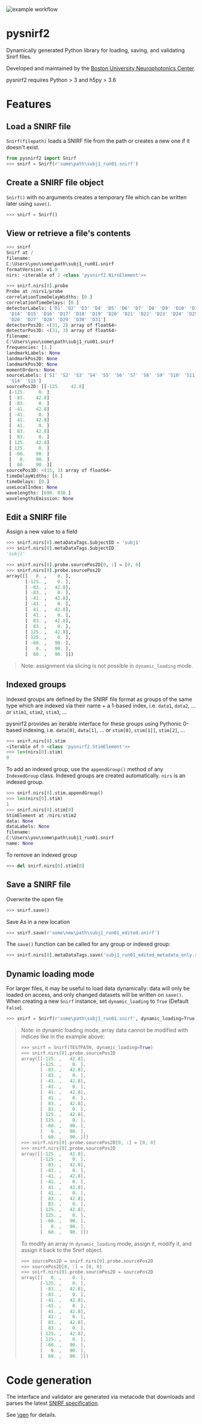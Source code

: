 ![example workflow](https://github.com/sstucker/pysnirf2/actions/workflows/test.yml/badge.svg)

# pysnirf2

Dynamically generated Python library for loading, saving, and validating Snirf files.

Developed and maintained by the [Boston University Neurophotonics Center]().

pysnirf2 requires Python > 3 and h5py > 3.6

# Features

## Load a SNIRF file
`Snirf(filepath)` loads a SNIRF file from the path or creates a new one if it doesn't exist.
```python
from pysnirf2 import Snirf
>>> snirf = Snirf(r'some\path\subj1_run01.snirf')
```
## Create a SNIRF file object
`Snirf()` with no arguments creates a temporary file which can be written later using `save()`.
```python
>>> snirf = Snirf()
```
## View or retrieve a file's contents
```python
>>> snirf
Snirf at /
filename: 
C:\Users\you\some\path\subj1_run01.snirf
formatVersion: v1.0
nirs: <iterable of 2 <class 'pysnirf2.NirsElement'>>
```
```python
>>> snirf.nirs[0].probe
Probe at /nirs1/probe
correlationTimeDelayWidths: [0.]
correlationTimeDelays: [0.]
detectorLabels: ['D1' 'D2' 'D3' 'D4' 'D5' 'D6' 'D7' 'D8' 'D9' 'D10' 'D11' 'D12' 'D13'
 'D14' 'D15' 'D16' 'D17' 'D18' 'D19' 'D20' 'D21' 'D22' 'D23' 'D24' 'D25'
 'D26' 'D27' 'D28' 'D29' 'D30' 'D31']
detectorPos2D: <(31, 2) array of float64>
detectorPos3D: <(31, 3) array of float64>
filename: 
C:\Users\you\some\path\subj1_run01.snirf
frequencies: [1.]
landmarkLabels: None
landmarkPos2D: None
landmarkPos3D: None
momentOrders: None
sourceLabels: ['S1' 'S2' 'S3' 'S4' 'S5' 'S6' 'S7' 'S8' 'S9' 'S10' 'S11' 'S12' 'S13'
 'S14' 'S15']
sourcePos2D: [[-125.    42.8]
 [-125.     0. ]
 [ -83.    42.8]
 [ -83.     0. ]
 [ -41.    42.8]
 [ -41.     0. ]
 [  41.    42.8]
 [  41.     0. ]
 [  83.    42.8]
 [  83.     0. ]
 [ 125.    42.8]
 [ 125.     0. ]
 [ -60.    90. ]
 [   0.    90. ]
 [  60.    90. ]]
sourcePos3D: <(15, 3) array of float64>
timeDelayWidths: [0.]
timeDelays: [0.]
useLocalIndex: None
wavelengths: [690. 830.]
wavelengthsEmission: None
```
## Edit a SNIRF file
Assign a new value to a field
```python
>>> snirf.nirs[0].metaDataTags.SubjectID = 'subj1'
>>> snirf.nirs[0].metaDataTags.SubjectID
'subj1'
```
```python
>>> snirf.nirs[0].probe.sourcePos2D[0, :] = [0, 0]
>>> snirf.nirs[0].probe.sourcePos2D
array([[   0. ,    0. ],
       [-125. ,    0. ],
       [ -83. ,   42.8],
       [ -83. ,    0. ],
       [ -41. ,   42.8],
       [ -41. ,    0. ],
       [  41. ,   42.8],
       [  41. ,    0. ],
       [  83. ,   42.8],
       [  83. ,    0. ],
       [ 125. ,   42.8],
       [ 125. ,    0. ],
       [ -60. ,   90. ],
       [   0. ,   90. ],
       [  60. ,   90. ]])
```
> Note: assignment via slicing is not possible in `dynamic_loading` mode. 
## Indexed groups
Indexed groups are defined by the SNIRF file format as groups of the same type which are indexed via their name + a 1-based index, i.e.  `data1`, `data2`, ... or `stim1`, `stim2`, `stim3`, ...

pysnirf2 provides an iterable interface for these groups using Pythonic 0-based indexing, i.e. `data[0]`, `data[1]`, ... or `stim[0]`, `stim[1]]`, `stim[2]`, ...

```python
>>> snirf.nirs[0].stim
<iterable of 0 <class 'pysnirf2.StimElement'>>
>>> len(nirs[0].stim)
0
```
To add an indexed group, use the `appendGroup()` method of any `IndexedGroup` class. Indexed groups are created automatically. `nirs` is an indexed group.
```python
>>> snirf.nirs[0].stim.appendGroup()
>>> len(nirs[0].stim)
1
>>> snirf.nirs[0].stim[0]
StimElement at /nirs/stim2
data: None
dataLabels: None
filename: 
C:\Users\you\some\path\subj1_run01.snirf
name: None
```
To remove an indexed group
```python
>>> del snirf.nirs[0].stim[0]
```
## Save a SNIRF file
Overwrite the open file
```python
>>> snirf.save()
```
Save As in a new location
```python
>>> snirf.save(r'some\new\path\subj1_run01_edited.snirf')
```
The `save()` function can be called for any group or indexed group:
```python
>>> snirf.nirs[0].metaDataTags.save('subj1_run01_edited_metadata_only.snirf')
```
## Dynamic loading mode
For larger files, it may be useful to load data dynamically: data will only be loaded on access, and only changed datasets will be written on `save()`. When creating a new `Snirf` instance, set `dynamic_loading` to `True` (Default `False`).
```python
>>> snirf = Snirf(r'some\path\subj1_run01.snirf', dynamic_loading=True)
```
> Note: in dynamic loading mode, array data cannot be modified with indices like in the example above:
> ```python
> >>> snirf = Snirf(TESTPATH, dynamic_loading=True)
> >>> snirf.nirs[0].probe.sourcePos2D
> array([[-125. ,   42.8],
>        [-125. ,    0. ],
>        [ -83. ,   42.8],
>        [ -83. ,    0. ],
>        [ -41. ,   42.8],
>        [ -41. ,    0. ],
>        [  41. ,   42.8],
>        [  41. ,    0. ],
>        [  83. ,   42.8],
>        [  83. ,    0. ],
>        [ 125. ,   42.8],
>        [ 125. ,    0. ],
>        [ -60. ,   90. ],
>        [   0. ,   90. ],
>        [  60. ,   90. ]])
> >>> snirf.nirs[0].probe.sourcePos2D[0, :] = [0, 0]
> >>> snirf.nirs[0].probe.sourcePos2D
> array([[-125. ,   42.8],
>        [-125. ,    0. ],
>        [ -83. ,   42.8],
>        [ -83. ,    0. ],
>        [ -41. ,   42.8],
>        [ -41. ,    0. ],
>        [  41. ,   42.8],
>        [  41. ,    0. ],
>        [  83. ,   42.8],
>        [  83. ,    0. ],
>        [ 125. ,   42.8],
>        [ 125. ,    0. ],
>        [ -60. ,   90. ],
>        [   0. ,   90. ],
>        [  60. ,   90. ]])
> ```
> To modify an array in `dynamic_loading` mode, assign it, modify it, and assign it back to the Snirf object.
> ```python
> >>> sourcePos2D = snirf.nirs[0].probe.sourcePos2D
> >>> sourcePos2D[0, :] = [0, 0]
> >>> snirf.nirs[0].probe.sourcePos2D = sourcePos2D
> array([[   0. ,    0. ],
>        [-125. ,    0. ],
>        [ -83. ,   42.8],
>        [ -83. ,    0. ],
>        [ -41. ,   42.8],
>        [ -41. ,    0. ],
>        [  41. ,   42.8],
>        [  41. ,    0. ],
>        [  83. ,   42.8],
>        [  83. ,    0. ],
>        [ 125. ,   42.8],
>        [ 125. ,    0. ],
>        [ -60. ,   90. ],
>        [   0. ,   90. ],
>        [  60. ,   90. ]])

# Code generation

The interface and validator are generated via metacode that downloads and parses the latest [SNIRF specification](https://github.com/fNIRS/snirf). 

See [\gen]() for details.


  

